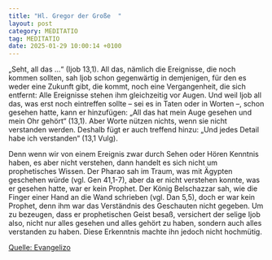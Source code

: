 ```yaml
---
title: "Hl. Gregor der Große  "
layout: post
category: MEDITATIO
tag: MEDITATIO
date: 2025-01-29 10:00:14 +0100
---
```

 
„Seht, all das …“ (Ijob 13,1). All das, nämlich die Ereignisse, die noch kommen sollten, sah Ijob schon gegenwärtig in demjenigen, für den es weder eine Zukunft gibt, die kommt, noch eine Vergangenheit, die sich entfernt: Alle Ereignisse stehen ihm gleichzeitig vor Augen. Und weil Ijob all das, was erst noch eintreffen sollte – sei es in Taten oder in Worten –, schon gesehen hatte, kann er hinzufügen: „All das hat mein Auge gesehen und mein Ohr gehört“ (13,1).<!--more--> Aber Worte nützen nichts, wenn sie nicht verstanden werden. Deshalb fügt er auch treffend hinzu: „Und jedes Detail habe ich verstanden“ (13,1 Vulg).
 
Denn wenn wir von einem Ereignis zwar durch Sehen oder Hören Kenntnis haben, es aber nicht verstehen, dann handelt es sich nicht um prophetisches Wissen. Der Pharao sah im Traum, was mit Ägypten geschehen würde (vgl. Gen 41,1-7), aber da er nicht verstehen konnte, was er gesehen hatte, war er kein Prophet. Der König Belschazzar sah, wie die Finger einer Hand an die Wand schrieben (vgl. Dan 5,5), doch er war kein Prophet, denn ihm war das Verständnis des Geschauten nicht gegeben. Um zu bezeugen, dass er prophetischen Geist besaß, versichert der selige Ijob also, nicht nur alles gesehen und alles gehört zu haben, sondern auch alles verstanden zu haben. Diese Erkenntnis machte ihn jedoch nicht hochmütig.


[Quelle: Evangelizo](https://evangeliumtagfuertag.org/DE/gospel)
